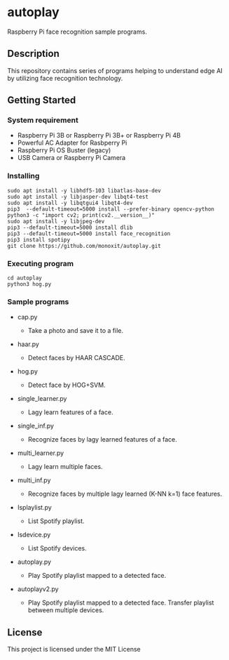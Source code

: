 # autoplay

Raspberry Pi face recognition sample programs.

## Description

This repository contains series of programs helping to understand edge AI by utilizing face recognition technology.

## Getting Started

### System requirement

* Raspberry Pi 3B or Raspberry Pi 3B+ or Raspberry Pi 4B
* Powerful AC Adapter for Rasbperry Pi
* Raspberry Pi OS Buster (legacy)
* USB Camera or Raspberry Pi Camera

### Installing

```
sudo apt install -y libhdf5-103 libatlas-base-dev
sudo apt install -y libjasper-dev libqt4-test
sudo apt install -y libqtgui4 libqt4-dev
pip3  --default-timeout=5000 install --prefer-binary opencv-python
python3 -c "import cv2; print(cv2.__version__)"
sudo apt install -y libjpeg-dev
pip3 --default-timeout=5000 install dlib
pip3 --default-timeout=5000 install face_recognition
pip3 install spotipy
git clone https://github.com/monoxit/autoplay.git
```

### Executing program

```
cd autoplay
python3 hog.py
```

### Sample programs

* cap.py
  * Take a photo and save it to a file.
  
* haar.py
  * Detect faces by HAAR CASCADE.
  
* hog.py
  * Detect face by HOG+SVM.

* single_learner.py
  * Lagy learn features of a face.

* single_inf.py
  * Recognize faces by lagy learned features of a face.

* multi_learner.py
  * Lagy learn multiple faces.

* multi_inf.py
  * Recognize faces by multiple lagy learned (K-NN k=1) face features.
  
* lsplaylist.py
  * List Spotify playlist.  
  
* lsdevice.py
  * List Spotify devices.
  
* autoplay.py
  * Play Spotify playlist mapped to a detected face.
 
* autoplayv2.py
  * Play Spotify playlist mapped to a detected face. Transfer playlist between multiple devices.  
  
## License

This project is licensed under the MIT License
